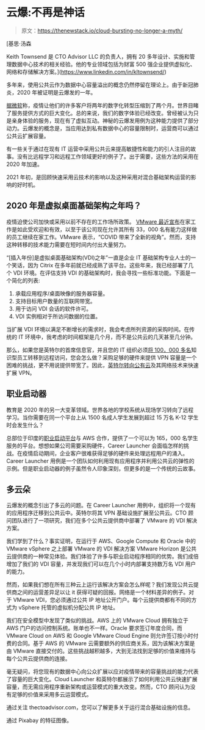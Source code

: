 # 云爆:不再是神话

> 原文：<https://thenewstack.io/cloud-bursting-no-longer-a-myth/>

[](https://www.linkedin.com/in/kltownsend/)

 [基思·汤森

Keith Townsend 是 CTO Advisor LLC 的负责人，拥有 20 多年设计、实施和管理数据中心技术的相关经验。他的专业领域包括为财富 500 强企业提供虚拟化、网络和存储解决方案。](https://www.linkedin.com/in/kltownsend/) [](https://www.linkedin.com/in/kltownsend/)

多年来，使用公共云作为数据中心容量溢出的概念仍然停留在理论上。由于新冠肺炎，2020 年被证明是云爆发的一年。

[据微软](https://www.microsoft.com/en-us/microsoft-365/blog/2020/04/30/2-years-digital-transformation-2-months/)称，疫情让他们的许多客户将两年的数字化转型压缩到了两个月。世界目睹了服务提供方式的巨大变化。总的来说，我们的数字体验已经改变。曾经被认为只是亲身体验的服务，现在有了虚拟互动。神秘的云爆发用例为这种能力提供了部分动力。云爆发的概念是，当应用达到私有数据中心的容量限制时，运营商可以通过公共云扩展容量。

有一些关于通过在现有 IT 运营中采用公共云来提高敏捷性和能力的引人注目的故事。没有比远程学习和远程工作领域更好的例子了。出于需要，这些方法的采用在 2020 年加速。

2021 年初，是回顾快速采用云技术的影响以及这种采用对混合基础架构运营的影响的好时机。

## 2020 年是虚拟桌面基础架构之年吗？

疫情迫使公司加快或采用以前不存在的工作场所政策。 [VMware 最近宣布](https://www.vmware.com/company/news/updates/2020/envisioning-future-of-work.html)在家工作是如此受欢迎和有效，以至于该公司现在允许其所有 33，000 名有能力这样做的员工继续在家工作。VMware 表示，“COVID 带来了全新的视角”。然而，支持这种转移的技术能力需要在短时间内付出大量努力。

“[插入年份]是虚拟桌面基础架构(VDI)之年”一直是企业 IT 基础架构专业人士的一个笑话，因为 Citrix 在多年前就已经成熟了该平台。这些年来，我已经部署了几个 VDI 环境。在评估支持 VDI 的基础架构时，我会寻找一些标准功能。下面是一个简化的列表:

1.  承载应用程序/桌面映像的服务器容量。
2.  支持目标用户数量的互联网带宽。
3.  用于访问 VDI 会话的软件许可。
4.  VDI 实例相对于所访问数据的位置。

当扩展 VDI 环境以满足不断增长的需求时，我会考虑所列资源的采购时间。在传统的 IT 环境中，我考虑的时间框架是几个月，而不是公共云的几天甚至几分钟。

那么，如果您是英特尔的首席信息官，并且您的 IT 组织必须[将 100，000 多名](https://itpeernetwork.intel.com/how-intel-it-transitioned-to-supporting-100000-remote-workers/#gs.q0bs3m?cid=spon&campid=2021_q1_dcg_us_dcgitt3_dcghc_KT-DCS-2&content=)知识型员工转移到远程访问，您会怎么做？采购足够的硬件来提供 VPN 容量是一个困难的挑战，更不用说提供带宽了。因此，[英特尔转向公有云](https://www.intel.com/content/www/us/en/it-management/intel-it-best-practices/instant-vpn-scaling-during-crisis-paper.html?cid=spon&campid=2021_q1_dcg_us_dcgitt3_dcghc_KT-DCS-1&content=)及其网络技术来快速扩展 VPN。

## 职业启动器

教育是 2020 年的另一大变革领域。世界各地的学校系统从现场学习转向了远程学习。当你需要在同一个平台上从 1500 名成人学生发展到超过 15 万名 K-12 学生时会发生什么？

总部位于印度的[职业启动平台](https://www.intel.com/content/www/us/en/corporate-responsibility/covid-19-aws-career-launcher-article.html)与 AWS 合作，提供了一个可以为 165，000 名学生服务的平台。想想如果公司需要采购硬件，Career Launcher 会面临怎样的挑战。在疫情启动期间，企业客户很难获得足够的硬件来处理远程用户的涌入。Career Launcher 用例是一个团队如何利用现有应用程序并利用公共云的弹性的示例。但是职业启动器的例子虽然令人印象深刻，但更多的是一个传统的云故事。

## 多云朵

云爆发的概念引出了多云的问题。在 Career Launcher 用例中，组织将一个现有的应用程序迁移到公共云中。英特尔将其 VPN 基础设施扩展至公共云。CTO 顾问团队进行了一项研究，我们在多个公共云提供商中部署了 VMware 的 VDI 解决方案。

我们学到了什么？事实证明，在运行于 AWS、Google Compute 和 Oracle 中的 VMware vSphere 之上部署 VMware 的 VDI 解决方案 VMware Horizon 是公共云提供商的一种常见体验。我们体验了许多与职业启动程序相同的优势。我们成倍增加了我们的 VDI 容量，并发现我们可以在几个小时内部署支持数万名 VDI 用户的能力。

然而，如果我们想在所有三种云上运行该解决方案会怎么样呢？我们发现公共云提供商之间的运营差异足以让 it 获得可疑的回报。网络是一个材料差异的例子。对于 VMware VDI，您必须通过公共 IP 地址公开门户。每个云提供商都有不同的方式为 vSphere 托管的虚拟机分配公共 IP 地址。

我们在安全模型中发现了类似的挑战。AWS 上的 VMware Cloud 拥有独立于 AWS 门户的访问控制系统。账单也不一样。Oracle 要求签订年度合同，而 VMware Cloud on AWS 和 Google VMware Cloud Engine 则允许签订按小时付费的合同。基于 AWS 的 VMware 云需要额外的供应商关系，因为该解决方案是由 VMware 直接交付的。这些挑战越积越多，大到无法找到足够的价值来维持与每个公共云提供商的连接。

毫无疑问，将您现有的数据中心向公众扩展以应对疫情带来的容量挑战的能力代表了容量的巨大变化。Cloud Launcher 和英特尔都展示了如何利用公共云快速扩展容量，而无需应用程序重新架构或运营模式的重大改变。然而，CTO 顾问认为没有足够的价值来采用多云运营模式。

通过关注 thectoadvisor.com，您可以了解更多关于运行混合基础设施的信息。

通过 Pixabay 的特征图像。

<svg xmlns:xlink="http://www.w3.org/1999/xlink" viewBox="0 0 68 31" version="1.1"><title>Group</title> <desc>Created with Sketch.</desc></svg>